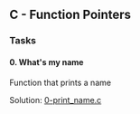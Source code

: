## C - Function Pointers

### Tasks

#### 0. What's my name
Function that prints a name
 
Solution: [0-print_name.c](0-print_name.c)

